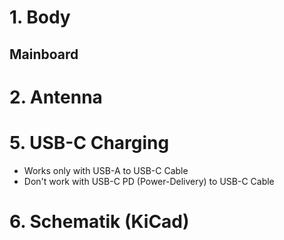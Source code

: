 # 1. Body
## Mainboard
# 2. Antenna


# 5. USB-C Charging
* Works only with USB-A to USB-C Cable
* Don't work with USB-C PD (Power-Delivery) to USB-C Cable
# 6. Schematik (KiCad) 



